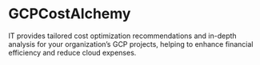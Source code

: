 # GCPCostAlchemy
IT provides tailored cost optimization recommendations and in-depth analysis for your organization’s GCP projects, helping to enhance financial efficiency and reduce cloud expenses.
